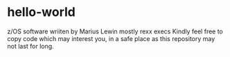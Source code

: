 # hello-world
z/OS software wriiten by Marius Lewin mostly rexx execs
Kindly feel free to copy code which may interest you, in a safe place as this repository may not last for long.
